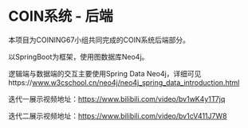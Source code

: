 # COIN系统 - 后端

本项目为COINING67小组共同完成的COIN系统后端部分。

以SpringBoot为框架，使用图数据库Neo4j。

逻辑端与数据端的交互主要使用Spring Data Neo4j，详细可见https://www.w3cschool.cn/neo4j/neo4j_spring_data_introduction.html

迭代一展示视频地址：https://www.bilibili.com/video/bv1wK4y1T7jq

迭代二展示视频地址：https://www.bilibili.com/video/bv1cV411J7W8
